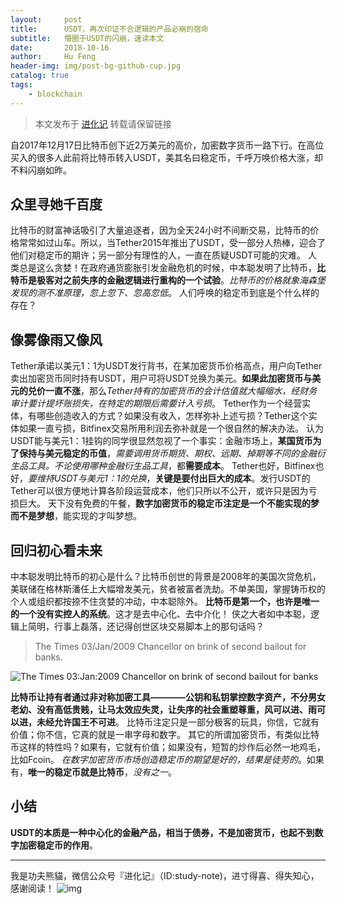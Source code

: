 ```yaml
---
layout:     post
title:      USDT，再次印证不合逻辑的产品必崩的宿命
subtitle:   懵圈于USDT的闪崩，速读本文
date:       2018-10-16
author:     Hu Feng
header-img: img/post-bg-github-cup.jpg
catalog: true
tags:
    - blockchain
---
```


> 本文发布于 [进化记](https://mp.weixin.qq.com/s/ZGCBZ0bhwrcAlCWpQEp_vw) 转载请保留链接

自2017年12月17日比特币创下近2万美元的高价，加密数字货币一路下行。在高位买入的很多人此前将比特币转入USDT，美其名曰稳定币，千呼万唤价格大涨，却不料闪崩如昨。
## 众里寻她千百度
比特币的财富神话吸引了大量追逐者，因为全天24小时不间断交易，比特币的价格常常如过山车。所以，当Tether2015年推出了USDT，受一部分人热棒，迎合了他们对稳定币的期许；另一部分有理性的人，一直在质疑USDT可能的灾难。
人类总是这么贪婪！在政府通货膨胀引发金融危机的时候，中本聪发明了比特币，**比特币是极客对之前失序的金融逻辑进行重构的一个试验**。*比特币的价格就象海森堡发现的测不准原理，忽上忽下、忽高忽低*。
人们呼唤的稳定币到底是个什么样的存在？
## 像雾像雨又像风
Tether承诺以美元1：1为USDT发行背书，在某加密货币价格高点，用户向Tether卖出加密货币同时持有USDT，用户可将USDT兑换为美元。**如果此加密货币与美元的兑价一直不涨**，那么*Tether持有的加密货币的会计估值就大幅缩水，经财务审计要计提坏账损失，在特定的期限后需要计入亏损*。
Tether作为一个经营实体，有哪些创造收入的方式？如果没有收入，怎样弥补上述亏损？Tether这个实体如果一直亏损，Bitfinex交易所用利润去弥补就是一个很自然的解决办法。
认为USDT能与美元1：1挂钩的同学很显然忽视了一个事实：金融市场上，**某国货币为了保持与美元稳定的币值**，*需要调用货币期货、期权、远期、掉期等不同的金融衍生品工具。不论使用哪种金融衍生品工具*，都**需要成本**。
Tether也好，Bitfinex也好，*要维持USDT与美元1：1的兑换*，**关键是要付出巨大的成本**。发行USDT的Tether可以很方便地计算各阶段运营成本，他们只所以不公开，或许只是因为亏损巨大。
天下没有免费的午餐，**数字加密货币的稳定币注定是一个不能实现的梦而不是梦想**，能实现的才叫梦想。
## 回归初心看未来
中本聪发明比特币的初心是什么？比特币创世的背景是2008年的美国次贷危机，美联储在格林斯潘任上大幅增发美元，贫者被富者洗劫。不单美国，掌握铸币权的个人或组织都按捺不住贪婪的冲动，中本聪除外。
**比特币是第一个，也许是唯一的一个没有实控人的系统**。这才是去中心化、去中介化！
侠之大者如中本聪，逻辑上简明，行事上磊落，还记得创世区块交易脚本上的那句话吗？
> The Times 03/Jan/2009 Chancellor on brink of second bailout for banks.

![The Times 03:Jan:2009 Chancellor on brink of second bailout for banks ](http://www.jinhuaji.net/The%20Times%2003:Jan:2009%20Chancellor%20on%20brink%20of%20second%20bailout%20for%20banks%20.jpeg)

**比特币让持有者通过非对称加密工具————公钥和私钥掌控数字资产，不分男女老幼、没有高低贵贱，让马太效应失灵，让失序的社会重塑尊重，风可以进、雨可以进，未经允许国王不可进**。
比特币注定只是一部分极客的玩具，你信，它就有价值；你不信，它真的就是一串字母和数字。
其它的所谓加密货币，有类似比特币这样的特性吗？如果有，它就有价值；如果没有，短暂的炒作后必然一地鸡毛，比如Fcoin。
*在数字加密货币市场创造稳定币的期望是好的，结果是徒劳的*。如果有，**唯一的稳定币就是比特币**，*没有之一*。
## 小结
**USDT的本质是一种中心化的金融产品，相当于债券，不是加密货币，也起不到数字加密稳定币的作用**。

---
我是功夫熊貓，微信公众号『进化记』（ID:study-note)，进寸得喜、得失知心，感谢阅读！
![img](http://img.xdnphb.com/genus/upload/editor/photo/2018/02/28/a23bb152-cee8-46be-ad16-5fa0261c0ea7.jpg)


